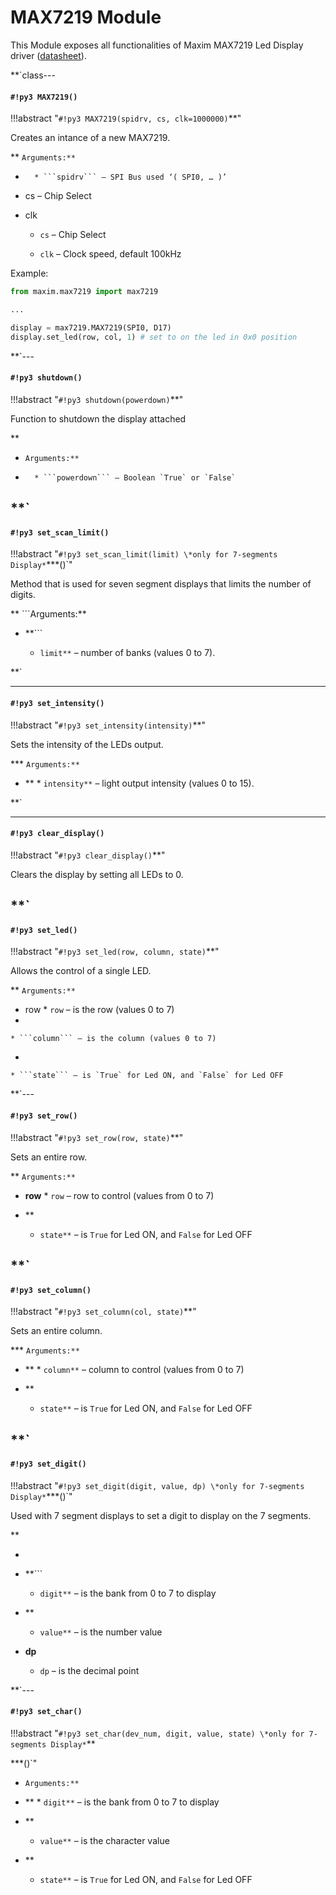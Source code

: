 # MAX7219 Module

This Module exposes all functionalities of Maxim MAX7219 Led Display driver 
([datasheet](https://datasheets.maximintegrated.com/en/ds/MAX7219-MAX7221.pdf)).


**`class---
#### `#!py3 MAX7219()`

!!!abstract "`#!py3 MAX7219(spidrv, cs, clk=1000000)`**"

Creates an intance of a new MAX7219.


** ```Arguments:**```

    
-	    * ```spidrv``` – SPI Bus used ‘( SPI0, … )’
-	cs – Chip Select
-	clk

    * ```cs``` – Chip Select


    * ```clk``` – Clock speed, default 100kHz


Example:

```py
from maxim.max7219 import max7219

...

display = max7219.MAX7219(SPI0, D17)
display.set_led(row, col, 1) # set to on the led in 0x0 position
```


**`---
#### `#!py3 shutdown()`

!!!abstract "`#!py3 shutdown(powerdown)`**"

Function to shutdown the display attached

**
* ```Arguments:**```

    
-	    * ```powerdown``` – Boolean `True` or `False`


**`
---
#### `#!py3 set_scan_limit()`

!!!abstract "`#!py3 set_scan_limit(limit) \*only for 7-segments Display*`**\*()`"

Method that is used for seven segment displays that limits the number of digits.


** ```Arguments:**

 - **```

    
    * ```limit**``` – number of banks (values 0 to 7).

**`

---
#### `#!py3 set_intensity()`

!!!abstract "`#!py3 set_intensity(intensity)`**"

Sets the intensity of the LEDs output.



*** ```Arguments:**```

    

 - **    * ```intensity**``` – light output intensity (values 0 to 15).

**`

---
#### `#!py3 clear_display()`

!!!abstract "`#!py3 clear_display()`**"

Clears the display by setting all LEDs to 0.

**`
---
#### `#!py3 set_led()`

!!!abstract "`#!py3 set_led(row, column, state)`**"

Allows the control of a single LED.


** ```Arguments:**```

    
-	row    * ```row``` – is the row (values 0 to 7)
-	

    * ```column``` – is the column (values 0 to 7)
-	

    * ```state``` – is `True` for Led ON, and `False` for Led OFF



**`---
#### `#!py3 set_row()`

!!!abstract "`#!py3 set_row(row, state)`**"

Sets an entire row.


** ```Arguments:**```

    
-	**row**    * ```row``` – row to control (values from 0 to 7)
-	**

    * ```state**``` – is `True` for Led ON, and `False` for Led OFF


**`
---
#### `#!py3 set_column()`

!!!abstract "`#!py3 set_column(col, state)`**"

Sets an entire column.



*** ```Arguments:**```

    
-	**    * ```column**``` – column to control (values from 0 to 7)
-	**

    * ```state**``` – is `True` for Led ON, and `False` for Led OFF


**`
---
#### `#!py3 set_digit()`

!!!abstract "`#!py3 set_digit(digit, value, dp) \*only for 7-segments Display*`**\*()`"

Used with 7 segment displays to set a digit to display on the 7 segments.

**
* ```Arguments:**

-	**```

    
    * ```digit**``` – is the bank from 0 to 7 to display
-	**

    * ```value**``` – is the number value
-	**dp**

    * ```dp``` – is the decimal point



**`---
#### `#!py3 set_char()`

!!!abstract "`#!py3 set_char(dev_num, digit, value, state) \*only for 7-segments Display*`**



**\*()`"


* ```Arguments:**```

    
-	**    * ```digit**``` – is the bank from 0 to 7 to display
-	**

    * ```value**``` – is the character value
-	**

    * ```state**``` – is `True` for Led ON, and `False` for Led OFF
<!--stackedit_data:
eyJoaXN0b3J5IjpbLTczODYwNzE0NCwtMTczMzEwODMwN119
-->
